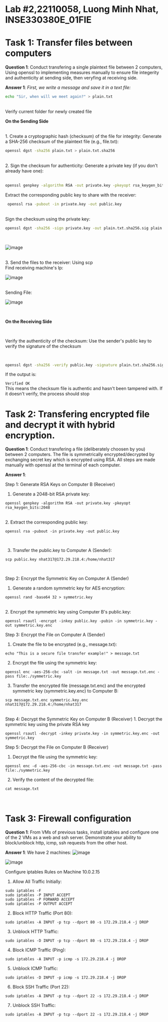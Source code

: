 # Lab #2,22110058, Luong Minh Nhat, INSE330380E_01FIE

# Task 1: Transfer files between computers

**Question 1**:
Conduct transfering a single plaintext file between 2 computers,
Using openssl to implementing measures manually to ensure file integerity and authenticity at sending side,
then veryfing at receiving side.

**Answer 1**:
_First, we write a message and save it in a text file:_<br>

```sh
echo "Sir, when will we meet again?" > plain.txt
```

<br>
Verify current folder for newly created file
<br>

**On the Sending Side**

<br>
1. Create a cryptographic hash (checksum) of the file for integrity: Generate a SHA-256 checksum of the plaintext file (e.g., file.txt): <br>

```sh
openssl dgst -sha256 plain.txt > plain.txt.sha256
```

<br>
2. Sign the checksum for authenticity: Generate a private key (if you don't already have one):<br>

<br>

```sh
openssl genpkey -algorithm RSA -out private.key -pkeyopt rsa_keygen_bits:2048
```

Extract the corresponding public key to share with the receiver: <br>

```sh
 openssl rsa -pubout -in private.key -out public.key
```

<br>
Sign the checksum using the private key:
<br>

```sh
openssl dgst -sha256 -sign private.key -out plain.txt.sha256.sig plain.txt.sha256
```

<br>

![image](https://github.com/user-attachments/assets/da176379-3e7e-4f98-8589-01d01021c7e1)

<br>
3. Send the files to the receiver: Using scp
<br>
Find receiving machine's Ip:

![image](https://github.com/user-attachments/assets/c12eff10-e8b5-4b23-9867-ae53c5642cd1)


<br>
Sending File:

![image](https://github.com/user-attachments/assets/a4580212-1a96-4406-940c-7b5ce06a4bd5)


<br>

**On the Receiving Side** 

<br>

Verify the authenticity of the checksum: Use the sender's public key to verify the signature of the checksum

<br>

```sh
openssl dgst -sha256 -verify public.key -signature plain.txt.sha256.sig plain.txt.sha256
```
If the output is:
<br>

```Verified OK```
<br>
This means the checksum file is authentic and hasn't been tampered with. If it doesn't verify, the process should stop

# Task 2: Transfering encrypted file and decrypt it with hybrid encryption.

**Question 1**:
Conduct transfering a file (deliberately choosen by you) between 2 computers.
The file is symmetrically encrypted/decrypted by exchanging secret key which is encrypted using RSA.
All steps are made manually with openssl at the terminal of each computer.

**Answer 1**:

Step 1: Generate RSA Keys on Computer B (Receiver)
1. Generate a 2048-bit RSA private key: <br>
```
openssl genpkey -algorithm RSA -out private.key -pkeyopt rsa_keygen_bits:2048
```
<br> 
2. Extract the corresponding public key: <br>

```
openssl rsa -pubout -in private.key -out public.key
```
<br>

3. Transfer the public.key to Computer A (Sender): <br>

```
scp public.key nhat317@172.29.218.4:/home/nhat317
```
<br>

Step 2: Encrypt the Symmetric Key on Computer A (Sender)
1. Generate a random symmetric key for AES encryption: <br>

```
openssl rand -base64 32 > symmetric.key
```

<br>
2. Encrypt the symmetric key using Computer B's public.key: <br>

```
openssl rsautl -encrypt -inkey public.key -pubin -in symmetric.key -out symmetric.key.enc
```
Step 3: Encrypt the File on Computer A (Sender)
1. Create the file to be encrypted (e.g., message.txt): <br>

```
echo "This is a secure file transfer example!" > message.txt
```
2. Encrypt the file using the symmetric key: <br>
```
openssl enc -aes-256-cbc -salt -in message.txt -out message.txt.enc -pass file:./symmetric.key
```
3. Transfer the encrypted file (message.txt.enc) and the encrypted symmetric key (symmetric.key.enc) to Computer B: <br>
```
scp message.txt.enc symmetric.key.enc nhat317@172.29.218.4:/home/nhat317
```
<br>
Step 4: Decrypt the Symmetric Key on Computer B (Receiver)
1. Decrypt the symmetric key using the private RSA key <br>

```
openssl rsautl -decrypt -inkey private.key -in symmetric.key.enc -out symmetric.key
```

Step 5: Decrypt the File on Computer B (Receiver)
1. Decrypt the file using the symmetric key: <br>

```
openssl enc -d -aes-256-cbc -in message.txt.enc -out message.txt -pass file:./symmetric.key
```

2. Verify the content of the decrypted file: <br>
```
cat message.txt
```
<br>

# Task 3: Firewall configuration

**Question 1**:
From VMs of previous tasks, install iptables and configure one of the 2 VMs as a web and ssh server. Demonstrate your ability to block/unblock http, icmp, ssh requests from the other host.

**Answer 1**:
We have 2 machines:
![image](https://github.com/user-attachments/assets/c12eff10-e8b5-4b23-9867-ae53c5642cd1)

![image](https://github.com/user-attachments/assets/ea7f5a3a-f88a-4062-a4f5-1ec76f474b7d)


Configure iptables Rules on Machine 10.0.2.15
1. Allow All Traffic Initially: <br>
```
sudo iptables -F           
sudo iptables -P INPUT ACCEPT
sudo iptables -P FORWARD ACCEPT
sudo iptables -P OUTPUT ACCEPT

```
2. Block HTTP Traffic (Port 80): <br>
```
sudo iptables -A INPUT -p tcp --dport 80 -s 172.29.218.4 -j DROP
```
3. Unblock HTTP Traffic: <br>
```
sudo iptables -D INPUT -p tcp --dport 80 -s 172.29.218.4 -j DROP

```
4. Block ICMP Traffic (Ping): <br>
```
sudo iptables -A INPUT -p icmp -s 172.29.218.4 -j DROP

```
5. Unblock ICMP Traffic: <br>
```
sudo iptables -D INPUT -p icmp -s 172.29.218.4 -j DROP
```
6. Block SSH Traffic (Port 22): <br>
```
sudo iptables -A INPUT -p tcp --dport 22 -s 172.29.218.4 -j DROP
```
7. Unblock SSH Traffic: <br>
```
sudo iptables -A INPUT -p tcp --dport 22 -s 172.29.218.4 -j DROP
```


